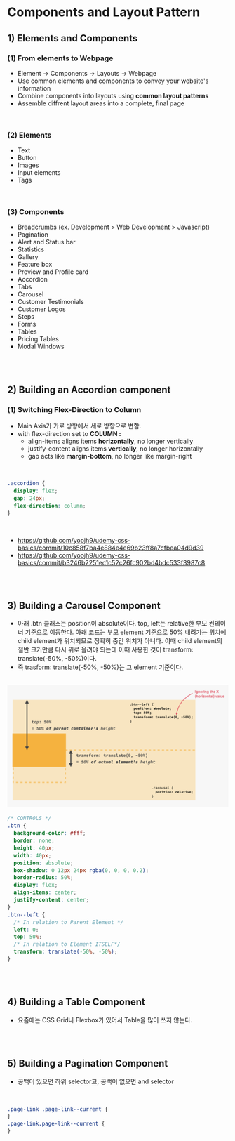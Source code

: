 # Components and Layout Pattern

## 1) Elements and Components

### (1) From elements to Webpage

- Element -> Components -> Layouts -> Webpage
- Use common elements and components to convey your website's information
- Combine components into layouts using **common layout patterns**
- Assemble diffrent layout areas into a complete, final page

<br>

### (2) Elements

- Text
- Button
- Images
- Input elements
- Tags

<br>

### (3) Components

- Breadcrumbs (ex. Development > Web Development > Javascript)
- Pagination
- Alert and Status bar
- Statistics
- Gallery
- Feature box
- Preview and Profile card
- Accordion
- Tabs
- Carousel
- Customer Testimonials
- Customer Logos
- Steps
- Forms
- Tables
- Pricing Tables
- Modal Windows

<br><br>

## 2) Building an Accordion component

### (1) Switching Flex-Direction to Column

- Main Axis가 가로 방향에서 세로 방향으로 변함.
- with flex-direction set to **COLUMN :**
  - align-items aligns items **horizontally**, no longer vertically
  - justify-content aligns items **vertically**, no longer horizontally
  - gap acts like **margin-bottom**, no longer like margin-right

<br>

```css
.accordion {
  display: flex;
  gap: 24px;
  flex-direction: column;
}
```

<br>

- https://github.com/yoojh9/udemy-css-basics/commit/10c858f7ba4e884e4e69b23ff8a7cfbea04d9d39
- https://github.com/yoojh9/udemy-css-basics/commit/b3246b2251ec1c52c26fc902bd4bdc533f3987c8

<br><br>

## 3) Building a Carousel Component

- 아래 .btn 클래스는 position이 absolute이다. top, left는 relative한 부모 컨테이너 기준으로 이동한다. 아래 코드는 부모 element 기준으로 50% 내려가는 위치에 child element가 위치되므로 정확히 중간 위치가 아니다. 이때 child element의 절반 크기만큼 다시 위로 올려야 되는데 이때 사용한 것이 transform: translate(-50%, -50%)이다.
- 즉 trasform: translate(-50%, -50%)는 그 element 기준이다.

<br>

<img src="image.png" width="600px">

<br>

```css
/* CONTROLS */
.btn {
  background-color: #fff;
  border: none;
  height: 40px;
  width: 40px;
  position: absolute;
  box-shadow: 0 12px 24px rgba(0, 0, 0, 0.2);
  border-radius: 50%;
  display: flex;
  align-items: center;
  justify-content: center;
}
.btn--left {
  /* In relation to Parent Element */
  left: 0;
  top: 50%;
  /* In relation to Element ITSELF*/
  transform: translate(-50%, -50%);
}
```

<br><br>

## 4) Building a Table Component

- 요즘에는 CSS Grid나 Flexbox가 있어서 Table을 많이 쓰지 않는다.

<br><br>

## 5) Building a Pagination Component

- 공백이 있으면 하위 selector고, 공백이 없으면 and selector

<br>

```css
.page-link .page-link--current {
}
.page-link.page-link--current {
}
```
